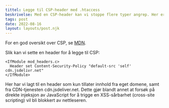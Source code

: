 ```yaml
---
tittel: Legge til CSP-header med .htaccess
beskrivelse: Med en CSP-header kan vi stoppe flere typer angrep. Her er hvordan du kan sette headeren i .htaccess på Apache.
tags: post
date: 2022-08-16
layout: layouts/post.njk
---
```

For en god oversikt over CSP, se [MDN](https://developer.mozilla.org/en-US/docs/Web/HTTP/CSP). 

Slik kan vi sette en header for å legge til CSP: 

```
<IfModule mod_headers.c>
  Header set Content-Security-Policy "default-src 'self' cdn.jsdelivr.net"
</IfModule>
```

Her har vi lagt til en header som kun tillater innhold fra eget
domene, samt fra CDN-tjenesten cdn.jsdeliver.net. 
Dette gjør blandt annet at forsøk på direkte injeksjon av 
JavaScript for å trigge en XSS-sårbarhet (cross-site scripting)
vil bli blokkert av nettleseren.